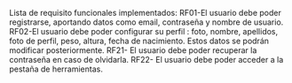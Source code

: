 Lista de requisito funcionales implementados:
RF01-El usuario debe poder registrarse, aportando datos como email, contraseña y nombre de usuario.
RF02-El usuario debe poder configurar su perfil : foto, nombre, apellidos, foto de perfil, peso, altura, fecha de
nacimiento. Estos datos se podrán modificar posteriormente.
RF21- El usuario debe poder recuperar la contraseña en caso de olvidarla.
RF22- El usuario debe poder acceder a la pestaña de herramientas.
